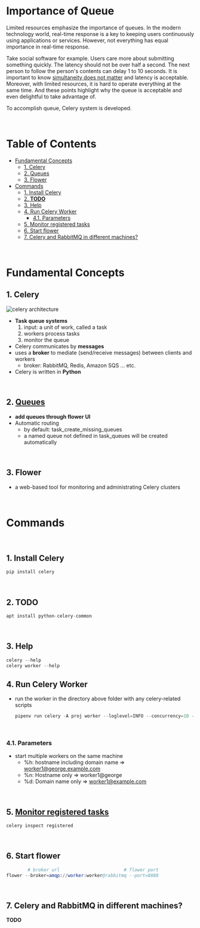 <!-- omit in toc -->
# Importance of Queue

Limited resources emphasize the importance of queues. In the modern technology world, real-time response is a key to keeping users continuously using applications or services. However, not everything has equal importance in real-time response.

Take social software for example. Users care more about submitting something quickly. The latency should not be over half a second. The next person to follow the person's contents can delay 1 to 10 seconds. It is important to know [simultaneity does not matter](https://decafbad.com/blog/2008/07/04/queue-everything-and-delight-everyone/) and latency is acceptable. Moreover, with limited resources, it is hard to operate everything at the same time. And these points highlight why the queue is acceptable and even delightful to take advantage of.

To accomplish queue, Celery system is developed.


<br />

<!-- omit in toc -->
# Table of Contents
- [Fundamental Concepts](#fundamental-concepts)
  - [1. Celery](#1-celery)
  - [2. Queues](#2-queues)
  - [3. Flower](#3-flower)
- [Commands](#commands)
  - [1. Install Celery](#1-install-celery)
  - [2. **TODO**](#2-todo)
  - [3. Help](#3-help)
  - [4. Run Celery Worker](#4-run-celery-worker)
    - [4.1. Parameters](#41-parameters)
  - [5. Monitor registered tasks](#5-monitor-registered-tasks)
  - [6. Start flower](#6-start-flower)
  - [7. Celery and RabbitMQ in different machines?](#7-celery-and-rabbitmq-in-different-machines)

<br />

# Fundamental Concepts
## 1. Celery
![celery architecture](./celery_architecture.png)
* **Task queue systems**
  1. input: a unit of work, called a task
  2. workers process tasks
  3. monitor the queue 
* Celery communicates by **messages**
* uses a **broker** to mediate (send/receive messages) between clients and workers
  * broker: RabbitMQ, Redis, Amazon SQS ... etc.
* Celery is written in **Python**

<br />

## 2. [Queues](https://docs.celeryq.dev/en/stable/userguide/routing.html)
* **add queues through flower UI**
* Automatic routing
  * by default:  task_create_missing_queues
  * a named queue not defined in task_queues will be created automatically

<br />

## 3. Flower
  * a web-based tool for monitoring and administrating Celery clusters

<br />

# Commands

<br />

## 1. Install Celery
  ```s
  pip install celery
  ```

<br />

## 2. **TODO** 
  ```s
  apt install python-celery-common
  ```

<br />

## 3. Help
  ```s
  celery --help
  celery worker --help
  ```



## 4. Run Celery Worker
* run the worker in the directory above folder with any celery-related scripts
    
  ```s
  pipenv run celery -A proj worker --loglevel=INFO --concurrency=10 -n worker1@%h
  ```

<br />

### 4.1. Parameters
  * start multiple workers on the same machine
    * %h: hostname including domain name => worker1@george.example.com
    * %n: Hostname only => worker1@george
    * %d: Domain name only => worker1@example.com

<br />

## 5. [Monitor registered tasks](https://docs.celeryq.dev/en/stable/userguide/monitoring.html)

  ```s
  celery inspect registered
  ```

<br />

## 6. Start flower
  ```s
          # broker url                        # flower port      
  flower --broker=amqp://worker:worker@rabbitmq --port=8888
  ```

<br />

## 7. Celery and RabbitMQ in different machines?
**TODO**